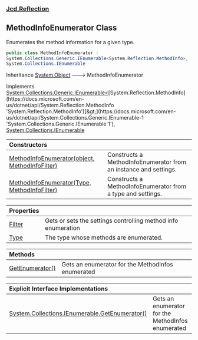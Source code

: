 ### [Jcd.Reflection](Jcd.Reflection.md 'Jcd.Reflection')

## MethodInfoEnumerator Class

Enumerates the method information for a given type.

```csharp
public class MethodInfoEnumerator :
System.Collections.Generic.IEnumerable<System.Reflection.MethodInfo>,
System.Collections.IEnumerable
```

Inheritance [System.Object](https://docs.microsoft.com/en-us/dotnet/api/System.Object 'System.Object') &#129106; MethodInfoEnumerator

Implements [System.Collections.Generic.IEnumerable&lt;](https://docs.microsoft.com/en-us/dotnet/api/System.Collections.Generic.IEnumerable-1 'System.Collections.Generic.IEnumerable`1')[System.Reflection.MethodInfo](https://docs.microsoft.com/en-us/dotnet/api/System.Reflection.MethodInfo 'System.Reflection.MethodInfo')[&gt;](https://docs.microsoft.com/en-us/dotnet/api/System.Collections.Generic.IEnumerable-1 'System.Collections.Generic.IEnumerable`1'), [System.Collections.IEnumerable](https://docs.microsoft.com/en-us/dotnet/api/System.Collections.IEnumerable 'System.Collections.IEnumerable')

| Constructors                                                                                                                                                                                                  |                                                                  |
|:--------------------------------------------------------------------------------------------------------------------------------------------------------------------------------------------------------------|:-----------------------------------------------------------------|
| [MethodInfoEnumerator(object, MethodInfoFilter)](MethodInfoEnumerator..ctor.M5/ctS63XqcySAx2JX+QIg.md 'Jcd.Reflection.MethodInfoEnumerator.MethodInfoEnumerator(object, Jcd.Reflection.MethodInfoFilter)')    | Constructs a MethodInfoEnumerator from an instance and settings. |
| [MethodInfoEnumerator(Type, MethodInfoFilter)](MethodInfoEnumerator..ctor.DMF5wNE6xMdrUQzWV2h+eQ.md 'Jcd.Reflection.MethodInfoEnumerator.MethodInfoEnumerator(System.Type, Jcd.Reflection.MethodInfoFilter)') | Constructs a MethodInfoEnumerator from a type and settings.      |

| Properties                                                                            |                                                               |
|:--------------------------------------------------------------------------------------|:--------------------------------------------------------------|
| [Filter](MethodInfoEnumerator.Filter.md 'Jcd.Reflection.MethodInfoEnumerator.Filter') | Gets or sets the settings controlling method info enumeration |
| [Type](MethodInfoEnumerator.Type.md 'Jcd.Reflection.MethodInfoEnumerator.Type')       | The type whose methods are enumerated.                        |

| Methods | |
| :--- | :--- |
| [GetEnumerator()](MethodInfoEnumerator.GetEnumerator().md 'Jcd.Reflection.MethodInfoEnumerator.GetEnumerator()') | Gets an enumerator for the MethodInfos enumerated |

| Explicit Interface Implementations | |
| :--- | :--- |
| [System.Collections.IEnumerable.GetEnumerator()](MethodInfoEnumerator.System.Collections.IEnumerable.GetEnumerator().md 'Jcd.Reflection.MethodInfoEnumerator.System.Collections.IEnumerable.GetEnumerator()') | Gets an enumerator for the MethodInfos enumerated |
